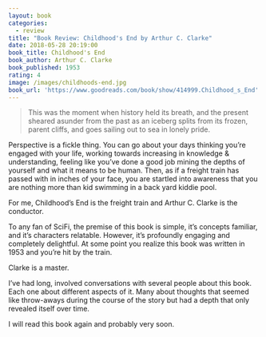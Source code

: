 ```yaml
---
layout: book
categories:
  - review
title: "Book Review: Childhood's End by Arthur C. Clarke"
date: 2018-05-28 20:19:00
book_title: Childhood's End
book_author: Arthur C. Clarke
book_published: 1953
rating: 4
image: /images/childhoods-end.jpg
book_url: 'https://www.goodreads.com/book/show/414999.Childhood_s_End'
---
```

> This was the moment when history held its breath, and the present sheared asunder from the past as an iceberg splits from its frozen, parent cliffs, and goes sailing out to sea in lonely pride.

Perspective is a fickle thing. You can go about your days thinking you’re engaged with your life, working towards increasing in knowledge & understanding, feeling like you’ve done a good job mining the depths of yourself and what it means to be human. Then, as if a freight train has passed with in inches of your face, you are startled into awareness that you are nothing more than kid swimming in a back yard kiddie pool.

For me, Childhood’s End is the freight train and Arthur C. Clarke is the conductor.

To any fan of SciFi, the premise of this book is simple, it’s concepts familiar, and it’s characters relatable. However, it’s profoundly engaging and completely delightful. At some point you realize this book was written in 1953 and you’re hit by the train.

Clarke is a master.

I’ve had long, involved conversations with several people about this book. Each one about different aspects of it. Many about thoughts that seemed like throw-aways during the course of the story but had a depth that only revealed itself over time.

I will read this book again and probably very soon.
